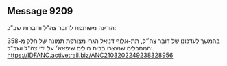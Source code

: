 ## Message 9209

הודעה משותפת לדובר צה"ל ודוברות שב"כ:

בהמשך לעדכונו של דובר צה״ל, תת-אלוף דניאל הגרי מצורפת תמונה של חלק מ-358 המחבלים שנעצרו בבית חולים שיפאא׳ על ידי צה"ל ושב"כ: https://IDFANC.activetrail.biz/ANC2103202249238328956

